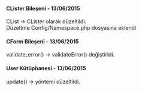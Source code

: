 <h4>CLister Bileşeni - 13/06/2015</h4>
<p>CList -> CLister olarak düzeltildi.<br>
Düzeltme Config/Namespace.php dosyasına eklendi</p>

<h4>CForm Bileşeni - 13/06/2015</h4>
<p>validate_error() -> validateError() değiştirldi.</p>

<h4>User Kütüphanesi - 13/06/2015</h4>
<p>update() -> yöntemi düzeltildi.</p>
